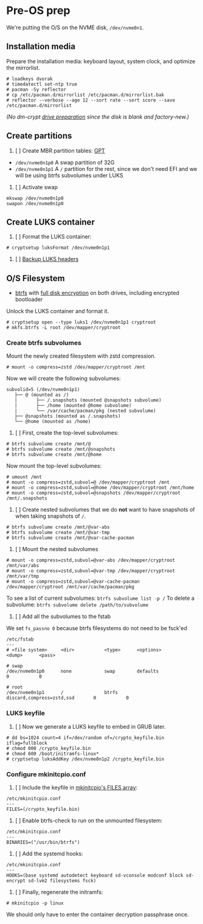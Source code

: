# Pre-OS prep

We're putting the O/S on the NVME disk, `/dev/nvme0n1`.

## Installation media

Prepare the installation media: keyboard layout, system clock, and optimize the mirrorlist.

```
# loadkeys dvorak
# timedatectl set-ntp true
# pacman -Sy reflector
# cp /etc/pacman.d/mirrorlist /etc/pacman.d/mirrorlist.bak
# reflector --verbose --age 12 --sort rate --sort score --save /etc/pacman.d/mirrorlist
```

_(No dm-crypt [drive preparation](https://wiki.archlinux.org/index.php/Dm-crypt/Drive_preparation) since the disk is blank and factory-new.)_

## Create partitions

1. [ ] Create MBR partition tables: [GPT](https://wiki.archlinux.org/index.php/GPT)
  - `/dev/nvme0n1p0` A swap partition of 32G
  - `/dev/nvme0n1p1` A `/` partition for the rest, since we don't need EFI and we will be using btrfs subvolumes under LUKS

1. [ ] Activate swap

```
mkswap /dev/nvme0n1p0
swapon /dev/nvme0n1p0
```

## Create LUKS container

1. [ ] Format the LUKS container:

```
# cryptsetup luksFormat /dev/nvme0n1p1
```

1. [ ] [Backup LUKS headers](https://wiki.archlinux.org/index.php/Dm-crypt/Device_encryption#Backup_and_restore)

## O/S Filesystem

- [btrfs](https://wiki.archlinux.org/index.php/Btrfs) with [full disk encryption](https://wiki.archlinux.org/index.php/Dm-crypt/Encrypting_an_entire_system#Btrfs_subvolumes_with_swap) on both drives, including encrypted bootloader

Unlock the LUKS container and format it.

```
# cryptsetup open --type luks1 /dev/nvme0n1p1 cryptroot
# mkfs.btrfs -L root /dev/mapper/cryptroot
```

### Create btrfs subvolumes

Mount the newly created filesystem with zstd compression.

```
# mount -o compress=zstd /dev/mapper/cryptroot /mnt
```

Now we will create the following subvolumes:

```
subvolid=5 (/dev/nvme0n1p1)
   ├── @ (mounted as /)
   |       ├── /.snapshots (mounted @snapshots subvolume)
   |       ├── /home (mounted @home subvolume)
   |       └── /var/cache/pacman/pkg (nested subvolume)
   ├── @snapshots (mounted as /.snapshots)
   └── @home (mounted as /home)
```

1. [ ] First, create the top-level subvolumes:

```
# btrfs subvolume create /mnt/@
# btrfs subvolume create /mnt/@snapshots
# btrfs subvolume create /mnt/@home
```

Now mount the top-level subvolumes:

```
# umount /mnt
# mount -o compress=zstd,subvol=@ /dev/mapper/cryptroot /mnt
# mount -o compress=zstd,subvol=@home /dev/mapper/cryptroot /mnt/home
# mount -o compress=zstd,subvol=@snapshots /dev/mapper/cryptroot /mnt/.snapshots
```

1. [ ] Create nested subvolumes that we do **not** want to have snapshots of when taking snapshots of `/`.

```
# btrfs subvolume create /mnt/@var-abs
# btrfs subvolume create /mnt/@var-tmp
# btrfs subvolume create /mnt/@var-cache-pacman
```

1. [ ] Mount the nested subvolumes

```
# mount -o compress=zstd,subvol=@var-abs /dev/mapper/cryptroot /mnt/var/abs
# mount -o compress=zstd,subvol=@var-tmp /dev/mapper/cryptroot /mnt/var/tmp
# mount -o compress=zstd,subvol=@var-cache-pacman /dev/mapper/cryptroot /mnt/var/cache/pacman/pkg
```

To see a list of current subvolumes: `btrfs subvolume list -p /`
To delete a subvolume: `btrfs subvolume delete /path/to/subvolume`

1. [ ] Add all the subvolumes to the fstab

We set `fs_passno 0` because btrfs filesystems do not need to be fsck'ed

```
/etc/fstab
---
# <file system>     <dir>           <type>      <options>                       <dump>      <pass>

# swap
/dev/nvme0n1p0      none            swap        defaults                        0           0

# root
/dev/nvme0n1p1      /               btrfs       discard,compress=zstd,ssd       0           0
```

### LUKS keyfile

1. [ ] Now we generate a LUKS keyfile to embed in GRUB later.

```
# dd bs=1024 count=4 if=/dev/random of=/crypto_keyfile.bin iflag=fullblock
# chmod 000 /crypto_keyfile.bin
# chmod 600 /boot/initramfs-linux*
# cryptsetup luksAddKey /dev/nvme0n1p2 /crypto_keyfile.bin
```

### Configure mkinitcpio.conf

1. [ ] Include the keyfile in [mkinitcpio's FILES array](https://wiki.archlinux.org/index.php/Mkinitcpio#BINARIES_and_FILES):

```
/etc/mkinitcpio.conf
---
FILES=(/crypto_keyfile.bin)
```

1. [ ] Enable btrfs-check to run on the unmounted filesystem:

```
/etc/mkinitcpio.conf
---
BINARIES=("/usr/bin/btrfs")
```

1. [ ] Add the systemd hooks:

```
/etc/mkinitcpio.conf
---
HOOKS=(base systemd autodetect keyboard sd-vconsole modconf block sd-encrypt sd-lvm2 filesystems fsck)
```

1. [ ] Finally, regenerate the initramfs:

`# mkinitcpio -p linux`

We should only have to enter the container decryption passphrase once.

<!--- vim: nospell -->
